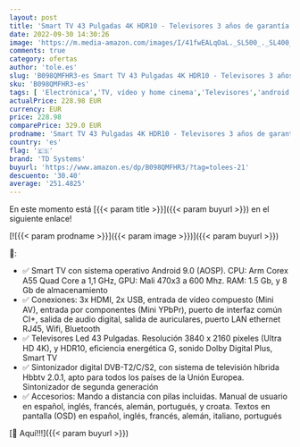 ```yaml
---
layout: post
title: 'Smart TV 43 Pulgadas 4K HDR10 - Televisores 3 años de garantía  Android  3X HDMI  2X USB - TD Systems K43DLG12US'
date: 2022-09-30 14:30:26
image: 'https://m.media-amazon.com/images/I/41fwEALqOaL._SL500_._SL400_.jpg'
comments: true
category: ofertas
author: 'tole.es'
slug: 'B098QMFHR3-es Smart TV 43 Pulgadas 4K HDR10 - Televisores 3 años de...'
sku: 'B098QMFHR3-es'
tags: [ 'Electrónica','TV, vídeo y home cinema','Televisores','android','td systems','🇪🇸', ]
actualPrice: 228.98 EUR
currency: EUR
price: 228.98
comparePrice: 329.0 EUR
prodname: 'Smart TV 43 Pulgadas 4K HDR10 - Televisores 3 años de garantía  Android  3X HDMI  2X USB - TD Systems K43DLG12US'
country: 'es'
flag: '🇪🇸'
brand: 'TD Systems'
buyurl: 'https://www.amazon.es/dp/B098QMFHR3/?tag=tolees-21'
descuento: '30.40'
average: '251.4825'
---
```


En este momento está [{{< param title >}}]({{< param buyurl >}}) en el siguiente enlace!

[![{{< param prodname >}}]({{< param image >}})]({{< param buyurl >}})

🔎:

- ✅ Smart TV con sistema operativo Android 9.0 (AOSP). CPU: Arm Corex A55 Quad Core a 1,1 GHz, GPU: Mali 470x3 a 600 Mhz. RAM: 1.5 Gb, y 8 Gb de almacenamiento
- ✅ Conexiones: 3x HDMI, 2x USB, entrada de vídeo compuesto (Mini AV), entrada por componentes (Mini YPbPr), puerto de interfaz común CI+, salida de audio digital, salida de auriculares, puerto LAN ethernet RJ45, Wifi, Bluetooth
- ✅ Televisores Led 43 Pulgadas. Resolución 3840 x 2160 píxeles (Ultra HD 4K), y HDR10, eficiencia energética G, sonido Dolby Digital Plus, Smart TV
- ✅ Sintonizador digital DVB-T2/C/S2, con sistema de televisión híbrida Hbbtv 2.0.1, apto para todos los países de la Unión Europea. Sintonizador de segunda generación
- ✅ Accesorios: Mando a distancia con pilas incluidas. Manual de usuario en español, inglés, francés, alemán, portugués, y croata. Textos en pantalla (OSD) en español, inglés, francés, alemán, italiano, portugués

[🛒 Aquí!!!]({{< param buyurl >}})
